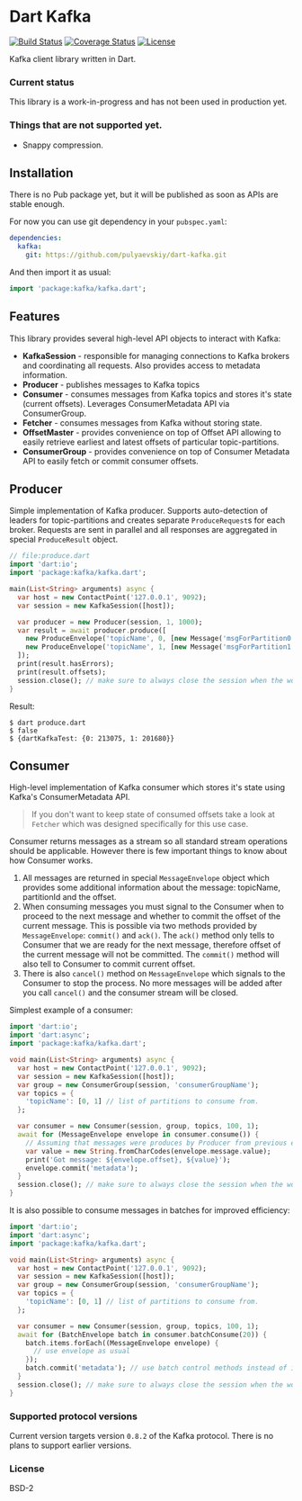 # Dart Kafka

[![Build Status](https://img.shields.io/travis-ci/pulyaevskiy/dart-kafka.svg?branch=master&style=flat-square)](https://travis-ci.org/pulyaevskiy/dart-kafka)
[![Coverage Status](https://img.shields.io/coveralls/pulyaevskiy/dart-kafka.svg?branch=master&style=flat-square)](https://coveralls.io/github/pulyaevskiy/dart-kafka?branch=master)
[![License](https://img.shields.io/badge/license-BSD--2-blue.svg?style=flat-square)](https://raw.githubusercontent.com/pulyaevskiy/dart-kafka/master/LICENSE)

Kafka client library written in Dart.

### Current status

This library is a work-in-progress and has not been used in production yet.

### Things that are not supported yet.

* Snappy compression.

## Installation

There is no Pub package yet, but it will be published as soon as APIs are
stable enough.

For now you can use git dependency in your `pubspec.yaml`:

```yaml
dependencies:
  kafka:
    git: https://github.com/pulyaevskiy/dart-kafka.git
```

And then import it as usual:

```dart
import 'package:kafka/kafka.dart';
```

## Features

This library provides several high-level API objects to interact with Kafka:

* __KafkaSession__ - responsible for managing connections to Kafka brokers and
  coordinating all requests. Also provides access to metadata information.
* __Producer__ - publishes messages to Kafka topics
* __Consumer__ - consumes messages from Kafka topics and stores it's state (current
  offsets). Leverages ConsumerMetadata API via ConsumerGroup.
* __Fetcher__ - consumes messages from Kafka without storing state.
* __OffsetMaster__ - provides convenience on top of Offset API allowing to easily
  retrieve earliest and latest offsets of particular topic-partitions.
* __ConsumerGroup__ - provides convenience on top of Consumer Metadata API to easily
  fetch or commit consumer offsets.

## Producer

Simple implementation of Kafka producer. Supports auto-detection of leaders for
topic-partitions and creates separate `ProduceRequest`s for each broker.
Requests are sent in parallel and all responses are aggregated in special
`ProduceResult` object.

```dart
// file:produce.dart
import 'dart:io';
import 'package:kafka/kafka.dart';

main(List<String> arguments) async {
  var host = new ContactPoint('127.0.0.1', 9092);
  var session = new KafkaSession([host]);

  var producer = new Producer(session, 1, 1000);
  var result = await producer.produce([
    new ProduceEnvelope('topicName', 0, [new Message('msgForPartition0'.codeUnits)]),
    new ProduceEnvelope('topicName', 1, [new Message('msgForPartition1'.codeUnits)])
  ]);
  print(result.hasErrors);
  print(result.offsets);
  session.close(); // make sure to always close the session when the work is done.
}
```

Result:

```shell
$ dart produce.dart
$ false
$ {dartKafkaTest: {0: 213075, 1: 201680}}
```

## Consumer

High-level implementation of Kafka consumer which stores it's state using
Kafka's ConsumerMetadata API.

> If you don't want to keep state of consumed offsets take a look at `Fetcher`
> which was designed specifically for this use case.

Consumer returns messages as a stream so all standard stream operations
should be applicable. However there is few important things to know about how
Consumer works.

1. All messages are returned in special `MessageEnvelope` object which provides
  some additional information about the message: topicName, partitionId and the
  offset.
2. When consuming messages you must signal to the Consumer when to proceed to
  the next message and whether to commit the offset of the current message. This
  is possible via two methods provided by `MessageEnvelope`: `commit()` and
  `ack()`. The `ack()` method only tells to Consumer that we are ready for the
  next message, therefore offset of the current message will not be committed.
  The `commit()` method will also tell to Consumer to commit current offset.
3. There is also `cancel()` method on `MessageEnvelope` which signals to the
  Consumer to stop the process. No more messages will be added after you call
  `cancel()` and the consumer stream will be closed.

Simplest example of a consumer:

```dart
import 'dart:io';
import 'dart:async';
import 'package:kafka/kafka.dart';

void main(List<String> arguments) async {
  var host = new ContactPoint('127.0.0.1', 9092);
  var session = new KafkaSession([host]);
  var group = new ConsumerGroup(session, 'consumerGroupName');
  var topics = {
    'topicName': [0, 1] // list of partitions to consume from.
  };

  var consumer = new Consumer(session, group, topics, 100, 1);
  await for (MessageEnvelope envelope in consumer.consume()) {
    // Assuming that messages were produces by Producer from previous example.
    var value = new String.fromCharCodes(envelope.message.value);
    print('Got message: ${envelope.offset}, ${value}');
    envelope.commit('metadata');
  }
  session.close(); // make sure to always close the session when the work is done.
}
```

It is also possible to consume messages in batches for improved efficiency:

```dart
import 'dart:io';
import 'dart:async';
import 'package:kafka/kafka.dart';

void main(List<String> arguments) async {
  var host = new ContactPoint('127.0.0.1', 9092);
  var session = new KafkaSession([host]);
  var group = new ConsumerGroup(session, 'consumerGroupName');
  var topics = {
    'topicName': [0, 1] // list of partitions to consume from.
  };

  var consumer = new Consumer(session, group, topics, 100, 1);
  await for (BatchEnvelope batch in consumer.batchConsume(20)) {
    batch.items.forEach((MessageEnvelope envelope) {
      // use envelope as usual
    });
    batch.commit('metadata'); // use batch control methods instead of individual messages.
  }
  session.close(); // make sure to always close the session when the work is done.
}
```


### Supported protocol versions

Current version targets version `0.8.2` of the Kafka protocol. There is no plans
to support earlier versions.

### License

BSD-2

